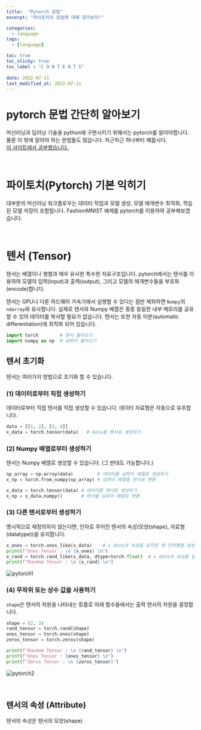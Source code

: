 ```yaml
---
title:  "Pytorch 문법"
excerpt: "파이토치의 문법에 대해 알아보자!"

categories:
  - language
tags:
  - [language]

toc: true
toc_sticky: true
toc_label : "C O N T E N T S"
 
date: 2022-07-11
last_modified_at: 2022-07-11
---  
```


# pytorch 문법 간단히 알아보기  
머신러닝과 딥러닝 기술을 python에 구현시키기 위해서는 pytorch를 알아야합니다. 물론 이 밖에 알아야 하는 문법들도 많습니다. 차근차근 하나부터 해봅시다.  
[이 사이트에서 공부했습니다.](https://tutorials.pytorch.kr/)  

<br>

# 파이토치(Pytorch) 기본 익히기  
대부분의 머신러닝 워크플로우는 데이터 작업과 모델 생성, 모델 매개변수 최적화, 학습된 모델 저장이 포함됩니다. FashionMNIST 예제를 pytorch를 이용하여 공부해보겠습니다.  

<br>

# 텐서 (Tensor)  
텐서는 배열이나 행렬과 매우 유사한 특수한 자료구조입니다. pytorch에서는 텐서를 이용하여 모델의 입력(input)과 출력(output), 그리고 모델의 매개변수들을 부호화(encode)합니다.  

텐서는 GPU나 다른 하드웨어 가속기에서 실행할 수 있다는 점만 제외하면 `Numpy`의 `ndarray`와 유사합니다. 실제로 텐서와 Numpy 배열은 종종 동일한 내부 메모리를 공유할 수 있어 데이터를 복사할 필요가 없습니다. 텐서는 또한 자동 미분(automatic differentiation)에 최적화 되어 있습니다.  

```python
import torch        # 텐서 불러오기
import numpy as np  # 넘파이 불러오기
```

## 텐서 초기화  
텐서는 여러가지 방법으로 초기화 할 수 있습니다.

### (1) 데이터로부터 직접 생성하기  
데이터로부터 직접 텐서를 직접 생성할 수 있습니다. 데이터 자료형은 자동으로 유추합니다.  

```python
data = [[1, 2], [3, 4]]
x_data = torch.tensor(data)   # data를 텐서로 생성하기
```

### (2) Numpy 배열로부터 생성하기  
텐서는 Numpy 배열로 생성할 수 있습니다. (그 반대도 가능합니다.)

```python
np_array = np.array(data)         # 데이터를 넘파이 배열로 생성하기
x_np = torch.from_numpy(np_array) # 넘파이 배열을 텐서로 변환
```

```python
x_data = torch.tensor(data) # 데이터를 텐서로 생성하기
x_np = x_data.numpy()       # 텐서를 넘파이 배열로 변환
```  

### (3) 다른 텐서로부터 생성하기  
명시적으로 재정의하지 않는다면, 인자로 주어진 텐서의 속성(모양(shape), 자료형(datatype))을 유지합니다.  

```python
x_ones = torch.ones_like(x_data)    # x_data의 속성을 유지한 채 단위행렬 생성
print(f"Ones Tensor : \n {x_ones} \n")
x_rand = torch.rand_like(x_data, dtype=torch.float)  # x_data의 속성을 덮어씁니다.
print(f"Random Tensor : \n {x_rand} \n")
```

![pytorch1](https://user-images.githubusercontent.com/60602671/178182800-55b9f6f6-84fd-44a9-9e32-a05a2bf9f009.PNG)  

### (4) 무작위 또는 상수 값을 사용하기  
`shape`은 텐서의 차원을 나타내는 튜플로 아래 함수들에서는 출력 텐서의 차원을 결정합니다.  

```python
shape = (2, 3)
rand_tensor = torch.rand(shape)
ones_tensor = torch.ones(shape)
zeros_tensor = torch.zeros(shape)

print(f"Random Tensor : \n {rand_tensor} \n")
print(f"Ones Tensor : {ones_tensor} \n")
print(f"Zeros Tensor : \n {zeros_tensor}")
```  

![pytorch2](https://user-images.githubusercontent.com/60602671/178183303-63069214-91e4-4165-ae11-8dbf8570d81c.PNG)  

<br>

## 텐서의 속성 (Attribute)  
텐서의 속성은 텐서의 모양(shape)